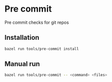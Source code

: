 # Pre commit

Pre commit checks for git repos

## Installation

```bash
bazel run tools/pre-commit install
```

## Manual run

```bash
bazel run tools/pre-commit -- <command> <files>
```

